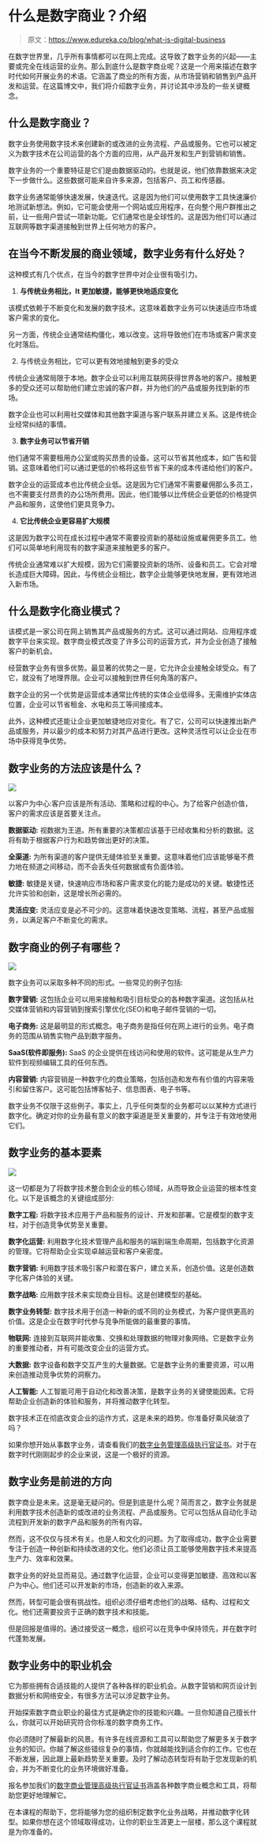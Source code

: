 # 什么是数字商业？介绍

> 原文：<https://www.edureka.co/blog/what-is-digital-business>

在数字世界里，几乎所有事情都可以在网上完成。这导致了数字业务的兴起——主要或完全在线运营的业务。那么到底什么是数字商业呢？这是一个用来描述在数字时代如何开展业务的术语。它涵盖了商业的所有方面，从市场营销和销售到产品开发和运营。在这篇博文中，我们将介绍数字业务，并讨论其中涉及的一些关键概念。

## **什么是数字商业？**

数字业务使用数字技术来创建新的或改进的业务流程、产品或服务。它也可以被定义为数字技术在公司运营的各个方面的应用，从产品开发和生产到营销和销售。

数字业务的一个重要特征是它们是由数据驱动的。也就是说，他们依靠数据来决定下一步做什么。这些数据可能来自许多来源，包括客户、员工和传感器。

数字业务通常能够快速发展，快速迭代。这是因为他们可以使用数字工具快速廉价地测试新想法。例如，它可能会使用一个网站或应用程序，在向整个用户群推出之前，让一些用户尝试一项新功能。它们通常也是全球性的。这是因为他们可以通过互联网等数字渠道接触到世界上任何地方的客户。

## 在当今不断发展的商业领域，数字业务有什么好处？

这种模式有几个优点，在当今的数字世界中对企业很有吸引力。

1.  **与传统业务相比，It 更加敏捷，能够更快地适应变化**

该模式依赖于不断变化和发展的数字技术。这意味着数字业务可以快速适应市场或客户需求的变化。

另一方面，传统企业通常结构僵化，难以改变。这将导致他们在市场或客户需求变化时落后。

2.  与传统业务相比，它可以更有效地接触到更多的受众

传统企业通常局限于本地。数字企业可以利用互联网获得世界各地的客户。接触更多的受众还可以帮助他们建立忠诚的客户群，并为他们的产品或服务找到新的市场。

数字企业也可以利用社交媒体和其他数字渠道与客户联系并建立关系。这是传统企业经常纠结的事情。

3.  **数字业务可以节省开销**

他们通常不需要租用办公室或购买昂贵的设备。这可以节省其他成本，如广告和营销。这意味着他们可以通过更低的价格将这些节省下来的成本传递给他们的客户。

数字企业的运营成本也比传统企业低。这是因为它们通常不需要雇佣那么多员工，也不需要支付昂贵的办公场所费用。因此，他们能够以比传统企业更低的价格提供产品和服务，这使他们更具竞争力。

4.  **它比传统企业更容易扩大规模**

这是因为数字公司在成长过程中通常不需要投资新的基础设施或雇佣更多员工。他们可以简单地利用现有的数字渠道来接触更多的客户。

传统企业通常难以扩大规模，因为它们需要投资新的场所、设备和员工。它会对增长造成巨大障碍。因此，与传统企业相比，数字企业能够更快地发展，更有效地进入新市场。

## **什么是数字化商业模式？**

该模式是一家公司在网上销售其产品或服务的方式。这可以通过网站、应用程序或数字平台来实现。数字商业模式改变了许多公司的运营方式，并为企业创造了接触客户的新机会。

经营数字业务有很多优势。最显著的优势之一是，它允许企业接触全球受众。有了它，就没有了地理界限。企业可以接触到世界任何角落的客户。

数字企业的另一个优势是运营成本通常比传统的实体企业低得多。无需维护实体店位置，企业可以节省租金、水电和员工等间接成本。

此外，这种模式还能让企业更加敏捷地应对变化。有了它，公司可以快速推出新产品或服务，并以最少的成本和努力对其产品进行更改。这种灵活性可以让企业在市场中获得竞争优势。

## **数字业务的方法应该是什么？**

![](img/3e0c60953a26d8426aeb0230ba22b222.png)

以客户为中心:客户应该是所有活动、策略和过程的中心。为了给客户创造价值，客户的需求应该是首要关注点。

**数据驱动:** 视数据为王道。所有重要的决策都应该基于已经收集和分析的数据。这将有助于根据客户行为和趋势做出更好的决策。

**全渠道:** 为所有渠道的客户提供无缝体验至关重要。这意味着他们应该能够毫不费力地在频道之间移动，而不会丢失任何数据或有负面体验。

**敏捷:** 敏捷是关键，快速响应市场和客户需求变化的能力是成功的关键。敏捷性还允许实验和创新，这是增长所必需的。

**灵活应变:** 灵活应变是必不可少的。这意味着快速改变策略、流程，甚至产品或服务，以满足客户不断变化的需求。

## **数字商业的例子有哪些？**

![](img/4845253e1af563d845f3f542906755ac.png)

数字业务可以采取多种不同的形式。一些常见的例子包括:

**数字营销:** 这包括企业可以用来接触和吸引目标受众的各种数字渠道。这包括从社交媒体营销和内容营销到搜索引擎优化(SEO)和电子邮件营销的一切。

**电子商务:** 这是最明显的形式概念。电子商务是指任何在网上进行的业务。电子商务的范围从销售实物产品到数字服务。

**SaaS(软件即服务):** SaaS 的企业提供在线访问和使用的软件。这可能是从生产力软件到视频编辑工具的任何东西。

**内容营销:** 内容营销是一种数字化的商业策略，包括创造和发布有价值的内容来吸引和留住客户。这可能包括博客帖子、信息图表、电子书等。

数字业务不仅限于这些例子。事实上，几乎任何类型的业务都可以以某种方式进行数字化。确定对你的业务最有意义的数字渠道是至关重要的，并专注于有效地使用它们。

## **数字业务的基本要素**

![](img/a680d178d96aacdada9a6aec6ae0c7b6.png)

这一切都是为了将数字技术整合到企业的核心领域，从而导致企业运营的根本性变化。以下是该概念的关键组成部分:

**数字工程:** 将数字技术应用于产品和服务的设计、开发和部署。它是模型的数字支柱，对于创造竞争优势至关重要。

**数字化运营:** 利用数字化技术管理产品和服务的端到端生命周期，包括数字化资源的管理。它将帮助企业实现卓越运营和客户亲密度。

**数字营销:** 利用数字技术吸引客户和潜在客户，建立关系，创造价值。这是创造数字化客户体验的关键。

**数字战略:** 应用数字技术来实现商业目标。这是创建模型的基础。

**数字业务转型:** 数字技术用于创造一种新的或不同的业务模式，为客户提供更高的价值。这是企业在数字时代参与竞争所能做的最重要的事情。

**物联网:** 连接到互联网并能收集、交换和处理数据的物理对象网络。它是数字业务的重要推动者，并有可能改变企业的运营方式。

**大数据:** 数字设备和数字交互产生的大量数据。它是数字业务的重要资源，可以用来创造推动竞争优势的洞察力。

**人工智能:** 人工智能可用于自动化和改善决策，是数字业务的关键使能因素。它将帮助企业创造新的体验和服务，并将推动数字化转型。

数字技术正在彻底改变企业的运作方式，这是未来的趋势。你准备好乘风破浪了吗？

如果你想开始从事数字业务，请查看我们的[数字业务管理高级执行官证书](https://www.edureka.co/highered/advanced-executive-program-digital-business-management-iitg)。对于在数字时代刚刚起步的企业来说，这是一个极好的资源。

## **数字业务是前进的方向**

数字商业是未来。这是毫无疑问的。但是到底是什么呢？简而言之，数字业务就是利用数字技术创造新的或改进的业务流程、产品或服务。它可以包括从自动化手动流程到开发新的数字产品和服务的所有内容。

然而，这不仅仅与技术有关。也是人和文化的问题。为了取得成功，数字企业需要专注于创造一种创新和持续改进的文化。他们必须让员工能够使用数字技术来提高生产力、效率和效果。

数字业务的好处显而易见。通过数字化运营，企业可以变得更加敏捷、高效和以客户为中心。他们还可以开发新的市场，创造新的收入来源。

然而，转型可能会很有挑战性。组织必须仔细考虑他们的战略、结构、过程和文化。他们还需要投资于正确的数字技术和技能。

但是回报是值得的。通过接受这一概念，组织可以在竞争中保持领先，并在数字时代蓬勃发展。

## **数字业务中的职业机会**

它为那些拥有合适技能的人提供了各种各样的职业机会。从数字营销和网页设计到数据分析和网络安全，有很多方法可以涉足数字业务。

开始探索数字商业职业的最佳方式是确定你的技能和兴趣。一旦你知道自己擅长什么，你就可以开始研究符合你标准的数字商务工作。

你必须随时了解最新的风景。有许多在线资源和工具可以帮助您了解更多关于数字业务的知识。你越了解这些错综复杂的事情，你就越能找到适合你的工作。它也在不断发展，因此跟上最新趋势至关重要。及时了解动态转型将有助于您发现新的机会，并为不断变化的业务环境做好准备。

报名参加我们的[数字商业管理高级执行官证书](https://www.edureka.co/highered/advanced-executive-program-digital-business-management-iitg)涵盖各种数字商业概念和工具，将帮助您更好地理解它。

在本课程的帮助下，您将能够为您的组织制定数字化业务战略，并推动数字化转型。如果你想在这个领域取得成功，让你的职业生涯更上一层楼，那么这个课程就是为你准备的。